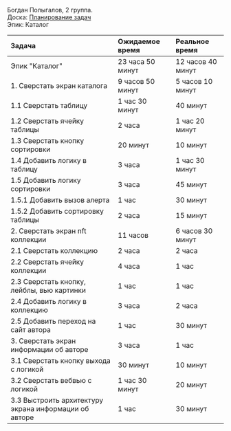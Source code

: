 Богдан Полыгалов, 2 группа.  
Доска: [Планирование задач](https://github.com/users/miamib34ch/projects/1)  
Эпик: Каталог

|Задача|Ожидаемое время|Реальное время|
|:-----|:-------------|:------------|
|Эпик "Каталог"|23 часа 50 минут|12 часов 40 минут|
|1. Сверстать экран каталога|9 часов 50 минут|5 часов 10 минут|
|1.1 Сверстать таблицу|1 час 30 минут|40 минут|
|1.2 Сверстать ячейку таблицы|2 часа|1 час 20 минут|
|1.3 Сверстать кнопку сортировки|20 минут|10 минут|
|1.4 Добавить логику в таблицу|3 часа|1 час 30 минут|
|1.5 Добавить логику сортировки|3 часа|45 минут|
|1.5.1 Добавить вызов алерта|1 час|30 минут|
|1.5.2 Добавить сортировку таблицы|2 часа|15 минут|
|2. Сверстать экран nft коллекции|11 часов|6 часов 30 минут|
|2.1 Сверстать коллекцию|2 часа|2 часа|
|2.2 Сверстать ячейку коллекции|4 часа|1 час|
|2.3 Сверстать кнопку, лейблы, вью картинки|1 час|1 час|
|2.4 Добавить логику в коллекцию|3 часа|2 часа|
|2.5 Добавить переход на сайт автора|1 час|30 минут|
|3. Сверстать экран информации об авторе|3 часа|1 час|
|3.1 Сверстать кнопку выхода с логикой|30 минут|10 минут|
|3.2 Сверстать вебвью с логикой|1 час 30 минут|20 минут|
|3.3 Выстроить архитектуру экрана информации об авторе|1 час|30 минут|
